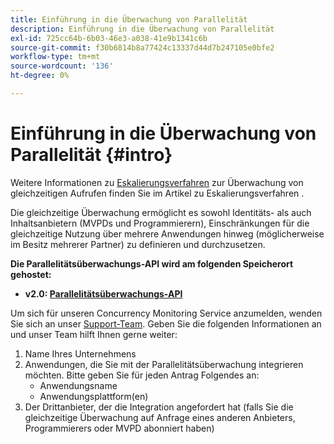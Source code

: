 ```yaml
---
title: Einführung in die Überwachung von Parallelität
description: Einführung in die Überwachung von Parallelität
exl-id: 725cc64b-6b03-46e3-a038-41e9b1341c6b
source-git-commit: f30b6814b8a77424c13337d44d7b247105e0bfe2
workflow-type: tm+mt
source-wordcount: '136'
ht-degree: 0%

---
```


# Einführung in die Überwachung von Parallelität {#intro}

Weitere Informationen zu [Eskalierungsverfahren](/help/concurrency-monitoring/cm-escalation-procedures.md) zur Überwachung von gleichzeitigen Aufrufen finden Sie im Artikel zu Eskalierungsverfahren .

Die gleichzeitige Überwachung ermöglicht es sowohl Identitäts- als auch Inhaltsanbietern (MVPDs und Programmierern), Einschränkungen für die gleichzeitige Nutzung über mehrere Anwendungen hinweg (möglicherweise im Besitz mehrerer Partner) zu definieren und durchzusetzen.

**Die Parallelitätsüberwachungs-API wird am folgenden Speicherort gehostet:**

* **v2.0: [Parallelitätsüberwachungs-API](http://docs.adobeptime.io/cm-api-v2/)**

Um sich für unseren Concurrency Monitoring Service anzumelden, wenden Sie sich an unser [Support-Team](mailto:tve-support@adobe.com). Geben Sie die folgenden Informationen an und unser Team hilft Ihnen gerne weiter:

1. Name Ihres Unternehmens
1. Anwendungen, die Sie mit der Parallelitätsüberwachung integrieren möchten. Bitte geben Sie für jeden Antrag Folgendes an:
   * Anwendungsname
   * Anwendungsplattform(en)
1. Der Drittanbieter, der die Integration angefordert hat (falls Sie die gleichzeitige Überwachung auf Anfrage eines anderen Anbieters, Programmierers oder MVPD abonniert haben)
